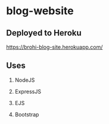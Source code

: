 # blog-website

## Deployed to Heroku

https://brohi-blog-site.herokuapp.com/

## Uses

1. NodeJS

2. ExpressJS

3. EJS

4. Bootstrap
